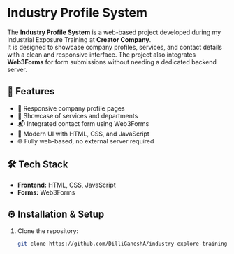 # Industry Profile System  

The **Industry Profile System** is a web-based project developed during my Industrial Exposure Training at **Creator Company**.  
It is designed to showcase company profiles, services, and contact details with a clean and responsive interface. The project also integrates **Web3Forms** for form submissions without needing a dedicated backend server.  

## 🚀 Features  
- 📄 Responsive company profile pages  
- 🏢 Showcase of services and departments  
- 📬 Integrated contact form using Web3Forms  
- 🎨 Modern UI with HTML, CSS, and JavaScript  
- 🌐 Fully web-based, no external server required  

## 🛠️ Tech Stack  
- **Frontend:** HTML, CSS, JavaScript  
- **Forms:** Web3Forms  

## ⚙️ Installation & Setup  
1. Clone the repository:  
   ```bash
   git clone https://github.com/DilliGaneshA/industry-explore-training-project.git
